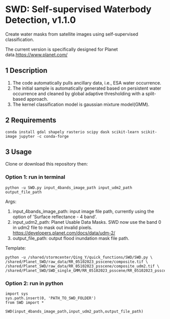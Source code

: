 # SWD: Self-supervised Waterbody Detection, v1.1.0
Create water masks from satellite images using self-supervised classification.

The current version is specifically designed for Planet data.https://www.planet.com/ 

## 1 Description
1. The code automatically pulls ancillary data, i.e., ESA water occurrence.
2. The initial sample is automatically generated based on persistent water occurrence and cleaned by global adaptive thresholding with a split-based approach.
3. The kernel classification model is gaussian mixture model(GMM).

## 2 Requirements
```
conda install gdal shapely rasterio scipy dask scikit-learn scikit-image jupyter -c conda-forge
```

## 3 Usage
Clone or download this repository then:
### Option 1: run in terminal
```
python -u SWD.py input_4bands_image_path input_udm2_path output_file_path
```
Args:
1. input_4bands_image_path: input image file path, currently using the option of 'Surface reflectance - 4 band'.
2. input_udm2_path: Planet Usable Data Masks. SWD now use the band 0 in udm2 file to mask out invalid pixels. https://developers.planet.com/docs/data/udm-2/
3. output_file_path: output flood inundation mask file path.

Template:
```
python -u /shared/stormcenter/Qing_Y/quick_functions/SWD/SWD.py \
/shared/Planet_SWD/raw_data/RR_05102023_psscene/composite.tif \
/shared/Planet_SWD/raw_data/RR_05102023_psscene/composite_udm2.tif \
/shared/Planet_SWD/SWD_single_GMM/RR_05102023_psscene/RR_05102023_psscene_SBA_GMM_25.tif
```

### Option 2: run in python
```
import sys
sys.path.insert(0, 'PATH_TO_SWD_FOLDER')
from SWD import *

SWD(input_4bands_image_path,input_udm2_path,output_file_path)
```

